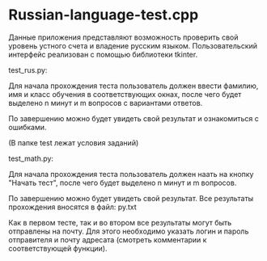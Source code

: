 # Russian-language-test.cpp
Данные приложения представляют возможность проверить свой уровень устного счета и владение русским языком. Пользовательский интерфейс реализован с помощью библиотеки tkinter. 

test_rus.py:

Для начала прохождения теста пользователь должен ввести фамилию, имя и класс обучения в соответствующих окнах, после чего будет выделено n минут и m вопросов с вариантами ответов. 

По завершению можно будет увидеть свой результат и ознакомиться с ошибками.

(В папке test лежат условия заданий)

test_math.py:

Для начала прохождения теста пользователь должен наать на кнопку "Начать тест", после чего будет выделено n минут и m вопросов.

По завершению можно будет увидеть свой результат. Все результаты прохождения вносятся в файл: py.txt



Как в первом тесте, так и во втором все результаты могут быть отправлены на почту. Для этого необходимо указать логин и пароль отправителя и почту адресата (смотреть комментарии к соответствующей функции).
